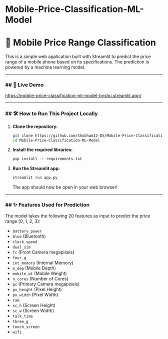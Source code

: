 # Mobile-Price-Classification-ML-Model

# 📱 Mobile Price Range Classification

This is a simple web application built with Streamlit to predict the price range of a mobile phone based on its specifications. The prediction is powered by a machine learning model.

---

### ## 🚀 Live Demo

https://mobile-price-classification-ml-model-byshu.streamlit.app/

---

### ## 🛠️ How to Run This Project Locally

1.  **Clone the repository:**
    ```bash
    git clone https://github.com/Shubham12-DS/Mobile-Price-Classification-ML-Model
    cd Mobile-Price-Classification-ML-Model
    ```

2.  **Install the required libraries:**
    ```bash
    pip install -r requirements.txt
    ```

3.  **Run the Streamlit app:**
    ```bash
    streamlit run app.py
    ```
    The app should now be open in your web browser!

---

### ## ✨ Features Used for Prediction

The model takes the following 20 features as input to predict the price range [0, 1, 2, 3]:
- `battery_power`
- `blue` (Bluetooth)
- `clock_speed`
- `dual_sim`
- `fc` (Front Camera megapixels)
- `four_g`
- `int_memory` (Internal Memory)
- `m_dep` (Mobile Depth)
- `mobile_wt` (Mobile Weight)
- `n_cores` (Number of Cores)
- `pc` (Primary Camera megapixels)
- `px_height` (Pixel Height)
- `px_width` (Pixel Width)
- `ram`
- `sc_h` (Screen Height)
- `sc_w` (Screen Width)
- `talk_time`
- `three_g`
- `touch_screen`
- `wifi`

